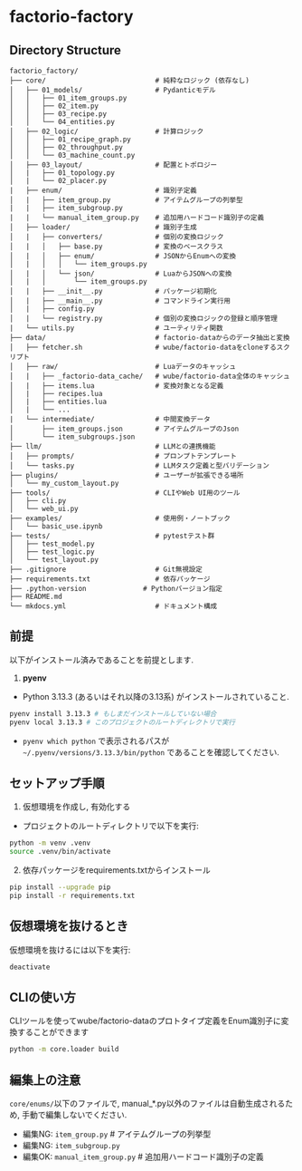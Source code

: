 # factorio-factory

## Directory Structure

```
factorio_factory/
├── core/                           # 純粋なロジック (依存なし)
│   ├── 01_models/                  # Pydanticモデル
│   │   ├── 01_item_groups.py
│   │   ├── 02_item.py
│   │   ├── 03_recipe.py
│   │   └── 04_entities.py
│   ├── 02_logic/                   # 計算ロジック
│   │   ├── 01_recipe_graph.py
│   │   ├── 02_throughput.py
│   │   └── 03_machine_count.py
│   ├── 03_layout/                  # 配置とトポロジー
│   |   ├── 01_topology.py
│   |   └── 02_placer.py
|   ├── enum/                       # 識別子定義
│   |   ├── item_group.py           # アイテムグループの列挙型
|   |   ├── item_subgroup.py
|   |   └── manual_item_group.py    # 追加用ハードコード識別子の定義
│   ├── loader/                     # 識別子生成
│   |   ├── converters/             # 個別の変換ロジック
│   |   │   ├── base.py             # 変換のベースクラス
│   |   │   ├── enum/               # JSONからEnumへの変換
│   |   │   │   └── item_groups.py  
│   |   │   └── json/               # LuaからJSONへの変換
│   |   │       └── item_groups.py
│   |   ├── __init__.py             # パッケージ初期化
│   |   ├── __main__.py             # コマンドライン実行用
│   |   ├── config.py
│   |   └── registry.py             # 個別の変換ロジックの登録と順序管理
|   └── utils.py                    # ユーティリティ関数
├── data/                           # factorio-dataからのデータ抽出と変換
│   ├── fetcher.sh                  # wube/factorio-dataをcloneするスクリプト
│   ├── raw/                        # Luaデータのキャッシュ
│   |   ├── _factorio-data_cache/   # wube/factorio-data全体のキャッシュ
│   |   ├── items.lua               # 変換対象となる定義
│   |   ├── recipes.lua
│   |   ├── entities.lua
│   |   └── ...
|   └── intermediate/               # 中間変換データ
│       ├── item_groups.json        # アイテムグループのJson
│       └── item_subgroups.json
├── llm/                            # LLMとの連携機能
│   ├── prompts/                    # プロンプトテンプレート
│   └── tasks.py                    # LLMタスク定義と型バリデーション
├── plugins/                        # ユーザーが拡張できる場所
│   └── my_custom_layout.py
├── tools/                          # CLIやWeb UI用のツール
│   ├── cli.py
│   └── web_ui.py
├── examples/                       # 使用例・ノートブック
│   └── basic_use.ipynb
├── tests/                          # pytestテスト群
│   ├── test_model.py
│   ├── test_logic.py
│   └── test_layout.py
├── .gitignore                      # Git無視設定
├── requirements.txt                # 依存パッケージ
├── .python-version              # Pythonバージョン指定
├── README.md
└── mkdocs.yml                      # ドキュメント構成
```

## 前提
以下がインストール済みであることを前提とします.
1. **pyenv**
  - Python 3.13.3 (あるいはそれ以降の3.13系) がインストールされていること.
  ```sh
  pyenv install 3.13.3 # もしまだインストールしていない場合
  pyenv local 3.13.3 # このプロジェクトのルートディレクトリで実行
  ```
  - `pyenv which python` で表示されるパスが `~/.pyenv/versions/3.13.3/bin/python` であることを確認してください.

## セットアップ手順
1. 仮想環境を作成し, 有効化する
  - プロジェクトのルートディレクトリで以下を実行:
  ```bash
  python -m venv .venv
  source .venv/bin/activate
  ```

2. 依存パッケージをrequirements.txtからインストール
  ```sh
  pip install --upgrade pip
  pip install -r requirements.txt
  ```
  
## 仮想環境を抜けるとき
仮想環境を抜けるには以下を実行:
```bash
deactivate
```

## CLIの使い方
CLIツールを使ってwube/factorio-dataのプロトタイプ定義をEnum識別子に変換することができます
```bash
python -m core.loader build
```

## 編集上の注意
`core/enums/`以下のファイルで, manual_*.py以外のファイルは自動生成されるため, 手動で編集しないでください.
* 編集NG: `item_group.py`           # アイテムグループの列挙型
* 編集NG: `item_subgroup.py`
* 編集OK: `manual_item_group.py`    # 追加用ハードコード識別子の定義
